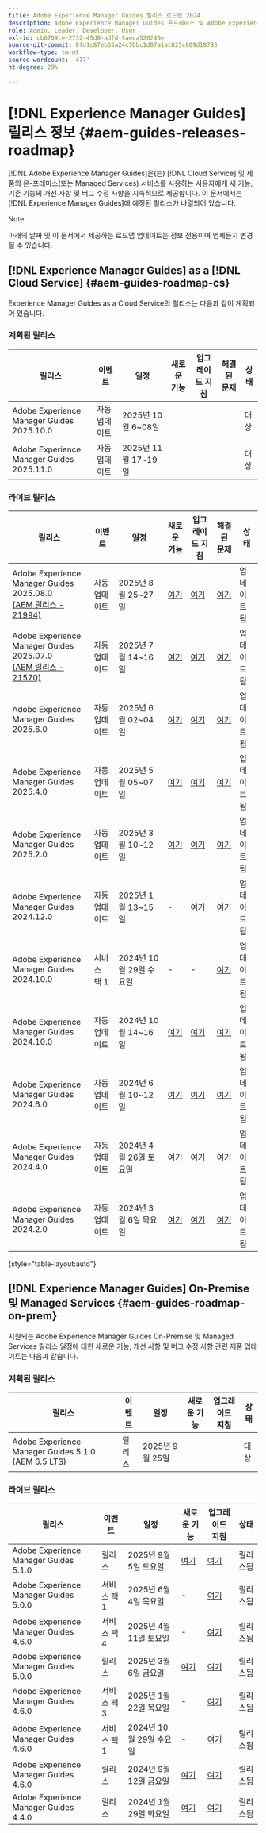 ```yaml
---
title: Adobe Experience Manager Guides 릴리스 로드맵 2024
description: Adobe Experience Manager Guides 온프레미스 및 Adobe Experience Manager Guides as a Cloud Service의 라이브 및 예정된 릴리스에 대한 정보를 가져옵니다
role: Admin, Leader, Developer, User
exl-id: cb6709ce-2732-45d0-adfd-5aeca520240e
source-git-commit: 8fd1c87eb33a24c5bbc1d07a1ac825c609d18783
workflow-type: tm+mt
source-wordcount: '477'
ht-degree: 29%

---
```


# [!DNL Experience Manager Guides] 릴리스 정보 {#aem-guides-releases-roadmap}

[!DNL Adobe Experience Manager Guides]은(는) [!DNL Cloud Service] 및 제품의 온-프레미스(또는 Managed Services) 서비스를 사용하는 사용자에게 새 기능, 기존 기능의 개선 사항 및 버그 수정 사항을 지속적으로 제공합니다. 이 문서에서는 [!DNL Experience Manager Guides]에 예정된 릴리스가 나열되어 있습니다.

>[!NOTE]
>
>아래의 날짜 및 이 문서에서 제공하는 로드맵 업데이트는 정보 전용이며 언제든지 변경될 수 있습니다.

## [!DNL Experience Manager Guides] as a [!DNL Cloud Service] {#aem-guides-roadmap-cs}

Experience Manager Guides as a Cloud Service의 릴리스는 다음과 같이 계획되어 있습니다.

### 계획된 릴리스


| 릴리스 | 이벤트 | 일정 | 새로운 기능 | 업그레이드 지침 | 해결된 문제 | 상태 |
|---|---|---|---|---|---|---|
| Adobe Experience Manager Guides 2025.10.0 | 자동 업데이트 | 2025년 10월 6~08일 |  |  |  | 대상 |
| Adobe Experience Manager Guides 2025.11.0 | 자동 업데이트 | 2025년 11월 17~19일 |  |  |  | 대상 |

### 라이브 릴리스

| 릴리스 | 이벤트 | 일정 | 새로운 기능 | 업그레이드 지침 | 해결된 문제 | 상태 |
|---|---|---|---|---|---|---|
| Adobe Experience Manager Guides 2025.08.0 <br> [(AEM 릴리스 - 21994)](https://experienceleague.adobe.com/ko/docs/experience-manager-cloud-service/content/release-notes/maintenance/latest) | 자동 업데이트 | 2025년 8월 25~27일 | [여기](whats-new-2025-08-0.md) | [여기](upgrade-instructions-2025-08-0.md) | [여기](fixed-issues-2025-08-0.md) | 업데이트됨 |
| Adobe Experience Manager Guides 2025.07.0 <br> [(AEM 릴리스 - 21570)](https://experienceleague.adobe.com/ko/docs/experience-manager-cloud-service/content/release-notes/maintenance/2025/2025-7-0?lang=en#21570) | 자동 업데이트 | 2025년 7월 14~16일 | [여기](whats-new-2025-07-0.md) | [여기](upgrade-instructions-2025-07-0.md) | [여기](fixed-issues-2025-07-0.md) | 업데이트됨 |
| Adobe Experience Manager Guides 2025.6.0 | 자동 업데이트 | 2025년 6월 02~04일 | [여기](whats-new-2025-06-0.md) | [여기](upgrade-instructions-2025-06-0.md) | [여기](fixed-issues-2025-06-0.md) | 업데이트됨 |
| Adobe Experience Manager Guides 2025.4.0 | 자동 업데이트 | 2025년 5월 05~07일 | [여기](whats-new-2025-04-0.md) | [여기](upgrade-instructions-2025-04-0.md) | [여기](fixed-issues-2025-04-0.md) | 업데이트됨 |
| Adobe Experience Manager Guides 2025.2.0 | 자동 업데이트 | 2025년 3월 10~12일 | [여기](whats-new-2025-02-0.md) | [여기](upgrade-instructions-2025-02-0.md) | [여기](fixed-issues-2025-02-0.md) | 업데이트됨 |
| Adobe Experience Manager Guides 2024.12.0 | 자동 업데이트 | 2025년 1월 13~15일 | - | [여기](upgrade-instructions-2024-12-0.md) | [여기](fixed-issues-2024-12-0.md) | 업데이트됨 |
| Adobe Experience Manager Guides 2024.10.0 | 서비스 팩 1 | 2024년 10월 29일 수요일 | - | - | [여기](fixed-issues-2024-10-0-sp1.md) | 업데이트됨 |
| Adobe Experience Manager Guides 2024.10.0 | 자동 업데이트 | 2024년 10월 14~16일 | [여기](whats-new-2024-10-0.md) | [여기](upgrade-instructions-2024-10-0.md) | [여기](fixed-issues-2024-10-0.md) | 업데이트됨 |
| Adobe Experience Manager Guides 2024.6.0 | 자동 업데이트 | 2024년 6월 10~12일 | [여기](whats-new-2024-06-0.md) | [여기](upgrade-instructions-2024-06-0.md) | [여기](fixed-issues-2024-06-0.md) | 업데이트됨 |
| Adobe Experience Manager Guides 2024.4.0 | 자동 업데이트 | 2024년 4월 26일 토요일 | [여기](whats-new-2024-04-0.md) | [여기](upgrade-instructions-2024-04-0.md) | [여기](fixed-issues-2024-04-0.md) | 업데이트됨 |
| Adobe Experience Manager Guides 2024.2.0 | 자동 업데이트 | 2024년 3월 6일 목요일 | [여기](whats-new-2024-2-0.md) | [여기](upgrade-instructions-2024-2-0.md) | [여기](fixed-issues-2024-2-0.md) | 업데이트됨 |

{style="table-layout:auto"}



## [!DNL Experience Manager Guides] On-Premise 및 Managed Services {#aem-guides-roadmap-on-prem}

지원되는 Adobe Experience Manager Guides On-Premise 및 Managed Services 릴리스 일정에 대한 새로운 기능, 개선 사항 및 버그 수정 사항 관련 제품 업데이트는 다음과 같습니다.

### 계획된 릴리스

| 릴리스 | 이벤트 | 일정 | 새로운 기능 | 업그레이드 지침 | 상태 |
|---|---|---|---|---|---|
| Adobe Experience Manager Guides 5.1.0 (AEM 6.5 LTS) | 릴리스 | 2025년 9월 25일 |  |  | 대상 |

### 라이브 릴리스

| 릴리스 | 이벤트 | 일정 | 새로운 기능 | 업그레이드 지침 | 상태 |
|---|---|---|---|---|---|
| Adobe Experience Manager Guides 5.1.0 | 릴리스 | 2025년 9월 5일 토요일 | [여기](whats-new-5-1-0.md) | [여기](upgrade-instructions-5-1-0.md) | 릴리스됨 |
| Adobe Experience Manager Guides 5.0.0 | 서비스 팩 1 | 2025년 6월 4일 목요일 | - | [여기](upgrade-instructions-5-0-0-sp1.md) | 릴리스됨 |
| Adobe Experience Manager Guides 4.6.0 | 서비스 팩 4 | 2025년 4월 11일 토요일 | - | [여기](upgrade-instructions-4-6-0-sp4.md) | 릴리스됨 |
| Adobe Experience Manager Guides 5.0.0 | 릴리스 | 2025년 3월 6일 금요일 | [여기](whats-new-5-0-0.md) | [여기](upgrade-instructions-5-0-0.md) | 릴리스됨 |
| Adobe Experience Manager Guides 4.6.0 | 서비스 팩 3 | 2025년 1월 22일 목요일 | - | [여기](upgrade-instructions-4-6-0-sp2.md) | 릴리스됨 |
| Adobe Experience Manager Guides 4.6.0 | 서비스 팩 1 | 2024년 10월 29일 수요일 | - | [여기](upgrade-instructions-4-6-0-sp1.md) | 릴리스됨 |
| Adobe Experience Manager Guides 4.6.0 | 릴리스 | 2024년 9월 12일 금요일 | [여기](whats-new-4-6.md) | [여기](upgrade-instructions-4-6-0.md) | 릴리스됨 |
| Adobe Experience Manager Guides 4.4.0 | 릴리스 | 2024년 1월 29일 화요일 | [여기](whats-new-4-4.md) | [여기](upgrade-instructions-4-4.md) | 릴리스됨 |



